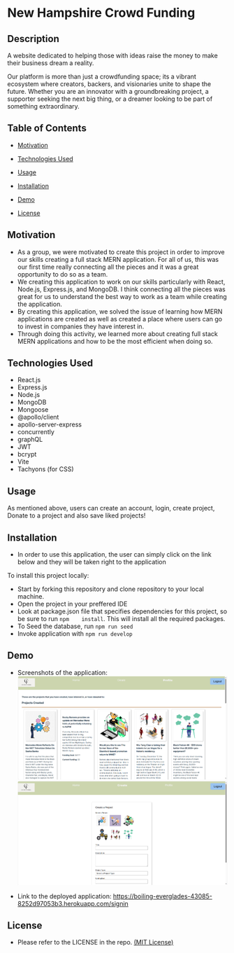 # New Hampshire Crowd Funding

## Description

A website dedicated to helping those with ideas raise the money to make their business dream a reality.

Our platform is more than just a crowdfunding space; its a vibrant ecosystem where creators, backers, and visionaries unite to shape the future. Whether you are an innovator with a groundbreaking project, a supporter seeking the next big thing, or a dreamer looking to be part of something extraordinary.

## Table of Contents

* [Motivation](#motivation) 
  
* [Technologies Used](#technologies-used)  

* [Usage](#usage)

* [Installation](#installation)

* [Demo](#demo) 

* [License](#license)

## Motivation

- As a group, we were motivated to create this project in order to improve our skills creating a full stack MERN application. For all of us, this was our first time really connecting all the pieces and it was a great opportunity to do so as a team.
- We creating this application to work on our skills particularly with React, Node.js, Express.js, and MongoDB. I think connecting all the pieces was great for us to understand the best way to work as a team while creating the application.
- By creating this application, we solved the issue of learning how MERN applications are created as well as created a place where users can go to invest in companies they have interest in.
- Through doing this activity, we learned more about creating full stack MERN applications and how to be the most efficient when doing so.

## Technologies Used
- React.js
- Express.js
- Node.js
- MongoDB
- Mongoose
- @apollo/client
- apollo-server-express
- concurrently
- graphQL
- JWT
- bcrypt
- Vite
- Tachyons (for CSS)

## Usage

As mentioned above, users can create an account, login, create project, Donate to a project and also save liked projects!
  
## Installation

- In order to use this application, the user can simply click on the link below and they will be taken right to the application

To install this project locally:
* Start by forking this repository and clone repository to your local machine.
* Open the project in your preffered IDE
* Look at package.json file that specifies dependencies for this project, so be sure to run `npm    install`. This will install all the required packages. 
* To Seed the database, run `npm run seed`
* Invoke application with `npm run develop`


## Demo

- Screenshots of the application:
![image](./client/src/assets/demo.png)
![image](./client/src/assets/demo1.png)



- Link to the deployed application:
https://boiling-everglades-43085-8252d97053b3.herokuapp.com/signin


## License

* Please refer to the LICENSE in the repo. <a href="https://github.com/SajithAravindan/Book-Search-Engine-MERN/blob/main/LICENSE">(MIT License)</a>
